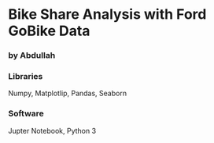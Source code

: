 # Bike Share Analysis with Ford GoBike Data
### by Abdullah



### Libraries
Numpy, Matplotlip, Pandas, Seaborn
### Software
Jupter Notebook, Python 3
